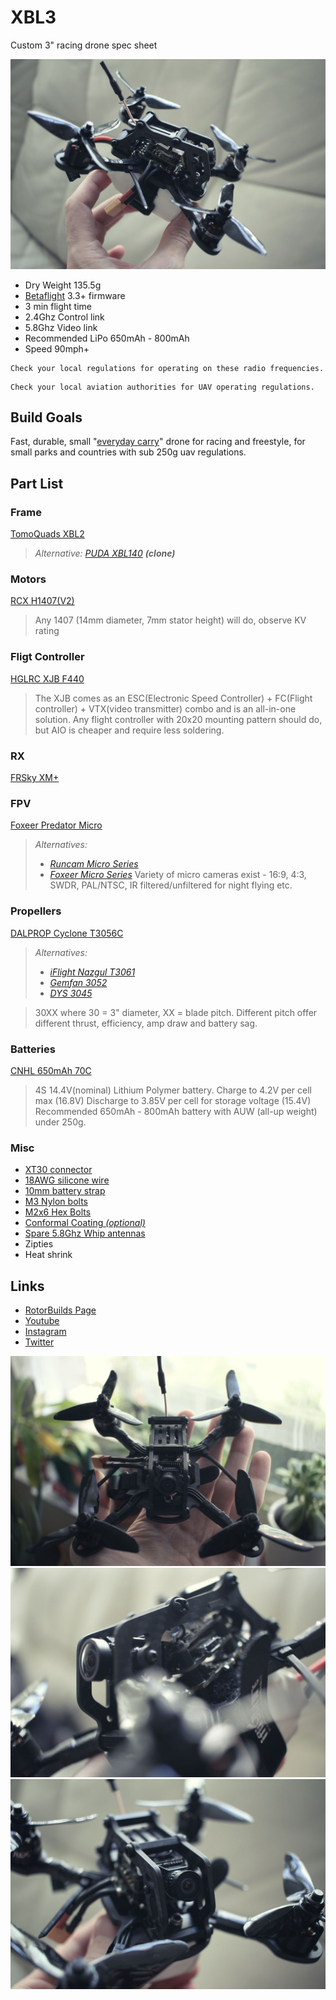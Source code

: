 # XBL3
Custom 3" racing drone spec sheet

![XBL](photos/06.jpg)

* Dry Weight 135.5g
* [Betaflight](https://github.com/betaflight/betaflight) 3.3+ firmware
* 3 min flight time
* 2.4Ghz Control link
* 5.8Ghz Video link
* Recommended LiPo 650mAh - 800mAh
* Speed 90mph+

```
Check your local regulations for operating on these radio frequencies.
```

```
Check your local aviation authorities for UAV operating regulations.
```

## Build Goals

Fast, durable, small "[everyday carry](https://www.reddit.com/r/EDC/)" drone for racing and freestyle, for small parks and countries with sub 250g uav regulations.

## Part List

### Frame
[TomoQuads XBL2](https://performance-rotors.com/product/tomoquads-xbl2-race-frame-kit-v1-1-xtreme-edition/)

> *Alternative: 
[PUDA XBL140](https://www.banggood.com/PUDA-XBL140-140mm-3-Inch-Mini-RC-Drone-FPV-Racing-Frame-Kit-4mm-Arm-Carbon-Fiber-p-1243033.html?p=3F201911077692015010&utm_campaign=rb&utm_content=zhangruihua) **(clone)***

### Motors
[RCX H1407(V2)](http://www.myrcmart.com/rcx-h1407-v2-5000kv-micro-outrunner-brushleass-motor-its-time-to-upgrade-your-1306-motor-p-9436.html)

> Any 1407 (14mm diameter, 7mm stator height) will do, observe KV rating

### Fligt Controller
[HGLRC XJB F440](https://www.banggood.com/HGLRC-XJB-F440-TX20_V2-Omnibus-F4-Flight-Controller-OSD-40A-Blheli_32-3-5S-ESC-25100200350mW-VTX-p-1242937.html?p=3F201911077692015010&utm_campaign=rb&utm_content=zhangruihua)

> The XJB comes as an ESC(Electronic Speed Controller) + FC(Flight controller) + VTX(video transmitter) combo and is an all-in-one solution.
Any flight controller with 20x20 mounting pattern should do, but AIO is cheaper and require less soldering.

### RX
[FRSky XM+](https://www.banggood.com/Frsky-XM-Micro-D16-SBUS-Full-Range-Receiver-Up-to-16CH-p-1110020.html)

### FPV
[Foxeer Predator Micro](http://surveilzone.com/Foxeer-Predator-Micro-Camera-FPV-OSD-1000TVL-Super-WDR-g-2120)

> *Alternatives:*
> * [*Runcam Micro Series*](https://shop.runcam.com/cameras/)
> * [*Foxeer Micro Series*](http://surveilzone.com/CMOS-Camera-t-313)
> Variety of micro cameras exist - 16:9, 4:3, SWDR, PAL/NTSC, IR filtered/unfiltered for night flying etc.

### Propellers
[DALPROP Cyclone T3056C](http://surveilzone.com/2-Pairs-3-blade-DALPROP-CYCLONE-T3056C-Props-for-FPV-Racing-g-2137)

> *Alternatives:*
> * [*iFlight Nazgul T3061*](http://www.iflight-rc.com/iflight-nazgul-t3061-3-inch-3-blade-pc-material-propeller-cw-ccw.html)
> * [*Gemfan 3052*](https://www.banggood.com/2-Pairs-Gemfan-Flash-3052-PC-3-blade-Propeller-5mm-Mounting-Hole-for-1306-1806-Motor-RC-FPV-Racing-Drone-p-1179233.html)
> * [*DYS 3045*](https://www.banggood.com/1-Pair-DYS-3045-3-Inch-3-Blade-Propeller-Triblade-Bullnose-Prop-Red-Orange-Yellow-Green-Blue-Purple-p-1117192.html)

> 30XX where 30 = 3" diameter, XX = blade pitch.
Different pitch offer different thrust, efficiency, amp draw and battery sag.

### Batteries
[CNHL 650mAh 70C](https://chinahobbyline.com/index.php?route=product/product&product_id=1)

> 4S 14.4V(nominal) Lithium Polymer battery.
Charge to 4.2V per cell max (16.8V)
Discharge to 3.85V per cell for storage voltage (15.4V)
Recommended 650mAh - 800mAh battery with AUW (all-up weight) under 250g.

### Misc

* [XT30 connector](https://www.banggood.com/buy/xt30-connector.html)
* [18AWG silicone wire](https://www.banggood.com/DANIU-2-Meter-Black-Silicone-Wire-Cable-10121416182022AWG-Flexible-Cable-p-1170287.html?rmmds=search)
* [10mm battery strap](http://www.iflight-rc.com/iflight-battery-straps-10-130mm.html)
* [M3 Nylon bolts](https://www.banggood.com/300pcs-M3-Nylon-Black-Hex-Scre-p-984310.html?rmmds=search)
* [M2x6 Hex Bolts](https://www.aliexpress.com/item/screws-M2x6-DIN-912-A2-70/759266287.html)
* [Conformal Coating *(optional)*](https://www.crcindustries.com.au/products/corrosion-protection-and-inhibitors/soft-seal-corrosion-inhibitor)
* [Spare 5.8Ghz Whip antennas](https://www.banggood.com/5-PCS-6_5cm-65mm-5_8G-2dBi-U_FL-IPEX-IPX-FPV-Omni-Directional-Brass-Antenna-RG178-p-1217578.html?rmmds=search)
* Zipties
* Heat shrink

## Links

* [RotorBuilds Page](https://rotorbuilds.com/build/9573)
* [Youtube](http://youtube.com/c/nomand)
* [Instagram](instagram.com/nomand/)
* [Twitter](http://twitter.com/nomand)

![XBL](photos/08.jpg)
![XBL](photos/03.jpg)
![XBL](photos/05.jpg)